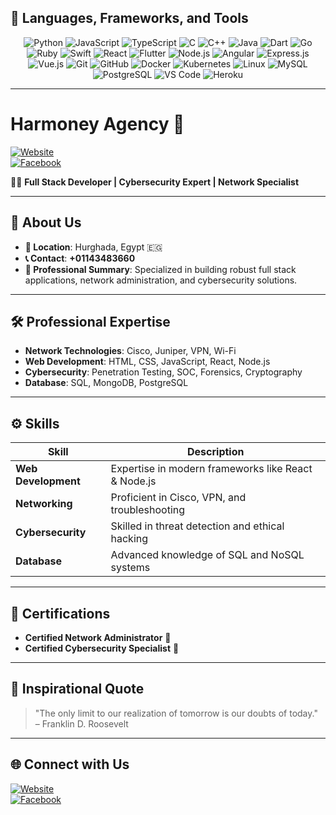 ## 🚀 Languages, Frameworks, and Tools

<div align="center">
  <!-- Programming Languages -->
  <img src="https://img.shields.io/badge/Python-3776AB?style=for-the-badge&logo=python&logoColor=white" alt="Python" />
  <img src="https://img.shields.io/badge/JavaScript-F7DF1E?style=for-the-badge&logo=javascript&logoColor=black" alt="JavaScript" />
  <img src="https://img.shields.io/badge/TypeScript-3178C6?style=for-the-badge&logo=typescript&logoColor=white" alt="TypeScript" />
  <img src="https://img.shields.io/badge/C-A8B9CC?style=for-the-badge&logo=c&logoColor=black" alt="C" />
  <img src="https://img.shields.io/badge/C%2B%2B-00599C?style=for-the-badge&logo=cplusplus&logoColor=white" alt="C++" />
  <img src="https://img.shields.io/badge/Java-007396?style=for-the-badge&logo=java&logoColor=white" alt="Java" />
  <img src="https://img.shields.io/badge/Dart-0175C2?style=for-the-badge&logo=dart&logoColor=white" alt="Dart" />
  <img src="https://img.shields.io/badge/Go-00ADD8?style=for-the-badge&logo=go&logoColor=white" alt="Go" />
  <img src="https://img.shields.io/badge/Ruby-CC342D?style=for-the-badge&logo=ruby&logoColor=white" alt="Ruby" />
  <img src="https://img.shields.io/badge/Swift-FA7343?style=for-the-badge&logo=swift&logoColor=white" alt="Swift" />

  <!-- Frameworks -->
  <img src="https://img.shields.io/badge/React-61DAFB?style=for-the-badge&logo=react&logoColor=black" alt="React" />
  <img src="https://img.shields.io/badge/Flutter-02569B?style=for-the-badge&logo=flutter&logoColor=white" alt="Flutter" />
  <img src="https://img.shields.io/badge/Node.js-339933?style=for-the-badge&logo=node.js&logoColor=white" alt="Node.js" />
  <img src="https://img.shields.io/badge/Angular-DD0031?style=for-the-badge&logo=angular&logoColor=white" alt="Angular" />
  <img src="https://img.shields.io/badge/Express.js-404D59?style=for-the-badge" alt="Express.js" />
  <img src="https://img.shields.io/badge/Vue.js-4FC08D?style=for-the-badge&logo=vue.js&logoColor=white" alt="Vue.js" />

  <!-- Tools & Platforms -->
  <img src="https://img.shields.io/badge/Git-F05032?style=for-the-badge&logo=git&logoColor=white" alt="Git" />
  <img src="https://img.shields.io/badge/GitHub-181717?style=for-the-badge&logo=github&logoColor=white" alt="GitHub" />
  <img src="https://img.shields.io/badge/Docker-2496ED?style=for-the-badge&logo=docker&logoColor=white" alt="Docker" />
  <img src="https://img.shields.io/badge/Kubernetes-326CE5?style=for-the-badge&logo=kubernetes&logoColor=white" alt="Kubernetes" />
  <img src="https://img.shields.io/badge/Linux-FCC624?style=for-the-badge&logo=linux&logoColor=black" alt="Linux" />
  <img src="https://img.shields.io/badge/MySQL-4479A1?style=for-the-badge&logo=mysql&logoColor=white" alt="MySQL" />
  <img src="https://img.shields.io/badge/PostgreSQL-336791?style=for-the-badge&logo=postgresql&logoColor=white" alt="PostgreSQL" />
  <img src="https://img.shields.io/badge/Visual_Studio_Code-007ACC?style=for-the-badge&logo=visual-studio-code&logoColor=white" alt="VS Code" />
  <img src="https://img.shields.io/badge/Heroku-430098?style=for-the-badge&logo=heroku&logoColor=white" alt="Heroku" />
</div>

---

# Harmoney Agency 🌌

[![Website](https://img.shields.io/badge/Website-HarmoneyAgency.com-blue)](https://www.facebook.com/AgencyHarmoney/)  
[![Facebook](https://img.shields.io/badge/Facebook-Follow-blue)](https://www.facebook.com/AgencyHarmoney/)  

👨‍💻 **Full Stack Developer | Cybersecurity Expert | Network Specialist**  

---

## 🌟 About Us
- **📍 Location**: Hurghada, Egypt 🇪🇬  
- **📞 Contact**: **+01143483660**  
- **📝 Professional Summary**: Specialized in building robust full stack applications, network administration, and cybersecurity solutions.

---

## 🛠️ Professional Expertise
- **Network Technologies**: Cisco, Juniper, VPN, Wi-Fi  
- **Web Development**: HTML, CSS, JavaScript, React, Node.js  
- **Cybersecurity**: Penetration Testing, SOC, Forensics, Cryptography  
- **Database**: SQL, MongoDB, PostgreSQL  

---

## ⚙️ Skills
| **Skill**              | **Description**                                           |
|------------------------|-----------------------------------------------------------|
| **Web Development**    | Expertise in modern frameworks like React & Node.js       |
| **Networking**         | Proficient in Cisco, VPN, and troubleshooting             |
| **Cybersecurity**      | Skilled in threat detection and ethical hacking           |
| **Database**           | Advanced knowledge of SQL and NoSQL systems              |

---

## 📜 Certifications
- **Certified Network Administrator** 📃  
- **Certified Cybersecurity Specialist** 🔐  

---

## 🌌 Inspirational Quote
> "The only limit to our realization of tomorrow is our doubts of today."  
> – Franklin D. Roosevelt  

---

## 🌐 Connect with Us
[![Website](https://img.shields.io/badge/Website-HarmoneyAgency.com-blue)](https://www.facebook.com/AgencyHarmoney/)  
[![Facebook](https://img.shields.io/badge/Facebook-Follow-blue)](https://www.facebook.com/AgencyHarmoney/)  
